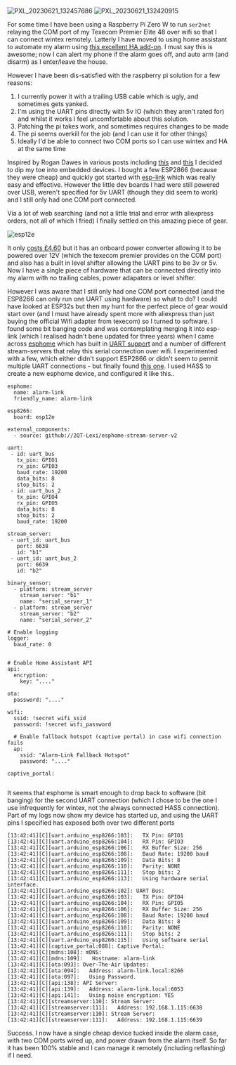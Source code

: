 ![PXL_20230621_132457686](https://github.com/leocrawford/leocrawford.github.io/assets/915016/1caecaf5-8554-49e9-a98a-16103b61bf98)
![PXL_20230621_132420915](https://github.com/leocrawford/leocrawford.github.io/assets/915016/1fd32687-e637-4233-84fb-bf53f34fa555)

For some time I have been using a Raspberry Pi Zero W to run `ser2net` relaying the COM port of my Texecom Premier Elite 48 over wifi
so that I can connect wintex remotely. Latterly I have moved to using home assistant to automate my alarm using [this excellent HA add-on](https://hub.docker.com/r/dchesterton/texecom2mqtt). 
I must say this is awesome; now I can alert my phone if the alarm goes off, and auto arm (and disarm) as I enter/leave the house.

However I have been dis-satisfied with the raspberry pi solution for a few reasons:

1. I currently power it with a trailing USB cable which is ugly, and sometimes gets yanked.
2. I'm using the UART pins directly with 5v IO (which they aren't rated for) and whilst it works I feel uncomfortable about this solution.
3. Patching the pi takes work, and sometimes requires changes to be made
4. The pi seems overkill for the job (and I can use it for other things)
5. Ideally I'd be able to connect two COM ports so I can use wintex and HA at the same time

Inspired by Rogan Dawes in various posts including [this]([url](https://community.home-assistant.io/t/integrating-texecom-premier-alarm-panels-via-esphome-using-wintex-protocol/330396)https://community.home-assistant.io/t/integrating-texecom-premier-alarm-panels-via-esphome-using-wintex-protocol/330396)
and [this]([url](https://community.home-assistant.io/t/texecom-alarm-panel/40561/54)https://community.home-assistant.io/t/texecom-alarm-panel/40561/54) I decided to dip my toe into 
embedded devices. I bought a few ESP2866 (because they were cheap) and quickly got started with [esp-link]([url](https://github.com/jeelabs/esp-link)https://github.com/jeelabs/esp-link) which was
really easy and effective. However the little dev boards I had were still powered over USB, weren't specified for 5v UART (though they did seem to work) and 
I still only had one COM port connected.

Via a lot of web searching (and not a little trial and error with aliexpress orders, not all of which I fried) I finally settled on this amazing piece of gear.

![esp12e](https://github.com/leocrawford/leocrawford.github.io/assets/915016/e3941e86-c25b-4178-912a-a555a75da22d)

It only [costs £4.60]([url](https://www.ebay.co.uk/itm/203202954420)https://www.ebay.co.uk/itm/203202954420) but it has an onboard power converter allowing it to be powered over 12V (which the texecom premier provides on the COM port) 
and also has a built in level shifter allowing the UART pins to be 3v or 5v. Now I have a single piece of hardware that can be connected directly into my alarm with no trailing cables, power adapaters or level shifter.

However I was aware that I still only had one COM port connected (and the ESP8266 can only run one UART using hardware) so what to do? I could have looked at 
ESP32s but then my hunt for the perfect piece of gear would start over (and I must have already spent more with aliexpress than just buying the official Wifi adapter from texecom) so I turned to software. I found some bit banging code and was
contemplating merging it into esp-link (which I realised hadn't bene updated for three years) when I came across [esphome]([url](https://esphome.io/)https://esphome.io/) which has 
built in [UART support]([url](https://esphome.io/components/uart.html)https://esphome.io/components/uart.html) and a number of different stream-servers that
relay this serial connection over wifi. I experimented with a few, which either didn't support ESP2866 or didn't seem to permit multiple UART connections - but finally found [this one]([url](https://github.com/2QT-Lexi/esphome-stream-server-v2)).
I used HASS to create a new esphome device, and configured it like this..

````
esphome:
  name: alarm-link
  friendly_name: alarm-link

esp8266:
  board: esp12e

external_components:
  - source: github://2QT-Lexi/esphome-stream-server-v2

uart:
 - id: uart_bus
   tx_pin: GPIO1
   rx_pin: GPIO3
   baud_rate: 19200 
   data_bits: 8
   stop_bits: 2
 - id: uart_bus_2
   tx_pin: GPIO4
   rx_pin: GPIO5
   data_bits: 8
   stop_bits: 2
   baud_rate: 19200 

stream_server:
 - uart_id: uart_bus
   port: 6638
   id: "b1"
 - uart_id: uart_bus_2
   port: 6639
   id: "b2"

binary_sensor:
  - platform: stream_server
    stream_server: "b1"
    name: "serial_server_1"
  - platform: stream_server
    stream_server: "b2"
    name: "serial_server_2"
       
# Enable logging
logger:
  baud_rate: 0


# Enable Home Assistant API
api:
  encryption:
    key: "...."

ota:
  password: "...."

wifi:
  ssid: !secret wifi_ssid
  password: !secret wifi_password

  # Enable fallback hotspot (captive portal) in case wifi connection fails
  ap:
    ssid: "Alarm-Link Fallback Hotspot"
    password: "...."

captive_portal:
    
````

It seems that esphome is smart enough to drop back to software (bit banging) for the second UART connection (which I chose to be the one I use infrequently for wintex, not the always connected HASS connection).  Part of my logs now show my device has started up, and using the UART pins I specified has exposed both over two different ports

````
[13:42:41][C][uart.arduino_esp8266:103]:   TX Pin: GPIO1
[13:42:41][C][uart.arduino_esp8266:104]:   RX Pin: GPIO3
[13:42:41][C][uart.arduino_esp8266:106]:   RX Buffer Size: 256
[13:42:41][C][uart.arduino_esp8266:108]:   Baud Rate: 19200 baud
[13:42:41][C][uart.arduino_esp8266:109]:   Data Bits: 8
[13:42:41][C][uart.arduino_esp8266:110]:   Parity: NONE
[13:42:41][C][uart.arduino_esp8266:111]:   Stop bits: 2
[13:42:41][C][uart.arduino_esp8266:113]:   Using hardware serial interface.
[13:42:41][C][uart.arduino_esp8266:102]: UART Bus:
[13:42:41][C][uart.arduino_esp8266:103]:   TX Pin: GPIO4
[13:42:41][C][uart.arduino_esp8266:104]:   RX Pin: GPIO5
[13:42:41][C][uart.arduino_esp8266:106]:   RX Buffer Size: 256
[13:42:41][C][uart.arduino_esp8266:108]:   Baud Rate: 19200 baud
[13:42:41][C][uart.arduino_esp8266:109]:   Data Bits: 8
[13:42:41][C][uart.arduino_esp8266:110]:   Parity: NONE
[13:42:41][C][uart.arduino_esp8266:111]:   Stop bits: 2
[13:42:41][C][uart.arduino_esp8266:115]:   Using software serial
[13:42:41][C][captive_portal:088]: Captive Portal:
[13:42:41][C][mdns:108]: mDNS:
[13:42:41][C][mdns:109]:   Hostname: alarm-link
[13:42:41][C][ota:093]: Over-The-Air Updates:
[13:42:41][C][ota:094]:   Address: alarm-link.local:8266
[13:42:41][C][ota:097]:   Using Password.
[13:42:41][C][api:138]: API Server:
[13:42:41][C][api:139]:   Address: alarm-link.local:6053
[13:42:41][C][api:141]:   Using noise encryption: YES
[13:42:41][C][streamserver:110]: Stream Server:
[13:42:41][C][streamserver:111]:   Address: 192.168.1.115:6638
[13:42:41][C][streamserver:110]: Stream Server:
[13:42:41][C][streamserver:111]:   Address: 192.168.1.115:6639
````

Success. I now have a single cheap device tucked inside the alarm case, with two COM ports wired up, and power drawn from the alarm itself. So far it has been 100% stable and I can manage it remotely (including reflashing) if I need. 
